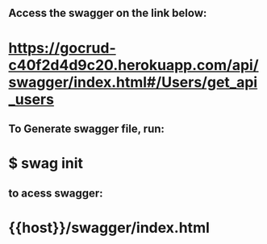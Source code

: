 ## Access the swagger on the link below:
# https://gocrud-c40f2d4d9c20.herokuapp.com/api/swagger/index.html#/Users/get_api_users


## To Generate swagger file, run:
# $ swag init 
## to acess swagger: 
# {{host}}/swagger/index.html